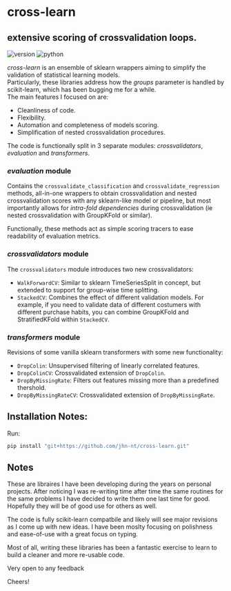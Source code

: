 # cross-learn
## extensive scoring of crossvalidation loops.
![version](https://img.shields.io/badge/version-1.0-green)
![python](https://img.shields.io/badge/python->=3.8-green)

_cross-learn_ is an ensemble of sklearn wrappers aiming to simplify the validation of statistical learning models.  
Particularly, these libraries address how the _groups_ parameter is handled by scikit-learn, which has been bugging me for a while.   
The main features I focused on are:
* Cleanliness of code.
* Flexibility.
* Automation and completeness of models scoring.
* Simplification of nested crossvalidation procedures.

The code is functionally split in 3 separate modules: _crossvalidators_, _evaluation_ and _transformers_.

### _evaluation_ module
Contains the `crossvalidate_classification` and `crossvalidate_regression` methods, all-in-one wrappers to obtain crossvalidation and nested crossvalidation scores with any sklearn-like model or pipeline, but most importantly allows for _intra-fold dependencies_ during crossvalidation (ie nested crossvalidation with GroupKFold or similar).

Functionally, these methods act as simple scoring tracers to ease readability of evaluation metrics.


### _crossvalidators_ module
The `crossvalidators` module introduces two new crossvalidators:
* `WalkForwardCV`: Similar to sklearn TimeSeriesSplit in concept, but extended to support for group-wise time splitting. 
* `StackedCV`: Combines the effect of different validation models. For example, if you need to validate data of different costumers with different purchase habits, you can combine GroupKFold and StratifiedKFold within ```StackedCV```. 

### _transformers_ module
Revisions of some vanilla sklearn transformers with some new functionality:  
* `DropColin`: Unsupervised filtering of linearly correlated features. 
* `DropColinCV`: Crossvalidated extension of `DropColin`. 
* `DropByMissingRate`: Filters out features missing more than a predefined thershold.
* `DropByMissingRateCV`: Crossvalidated extension of `DropByMissingRate`. 

## Installation Notes:

Run:  

```python
pip install "git+https://github.com/jhn-nt/cross-learn.git"
```


## Notes

These are libraires I have been developing during the years on personal projects.
After noticing I was re-writing time after time the same routines for the same problems I have decided to write them one last time for good.  
Hopefully they will be of good use for others as well.


The code is fully scikit-learn compatbile and likely will see major revisions as I come up with new ideas.
I have been moslty focusing on polishness and ease-of-use with a great focus on typing.

Most of all, writing these libraries has been a fantastic exercise to learn to build a cleaner and more re-usable code.

Very open to any feedback

Cheers!